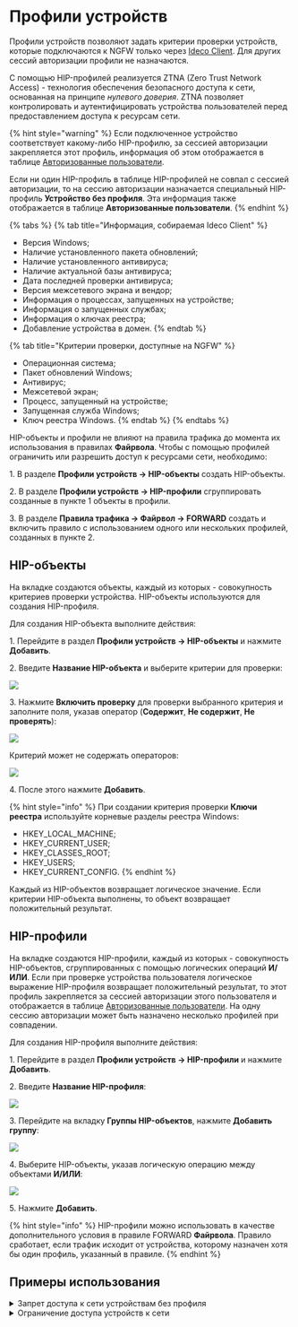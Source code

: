 # Профили устройств

Профили устройств позволяют задать критерии проверки устройств, которые подключаются к NGFW только через [Ideco Client](/settings/users/ideco-client/README.md). Для других сессий авторизации профили не назначаются.

С помощью HIP-профилей реализуется ZTNA (Zero Trust Network Access) - технология обеспечения безопасного доступа к сети, основанная на принципе *нулевого доверия*. ZTNA позволяет контролировать и аутентифицировать устройства пользователей перед предоставлением доступа к ресурсам сети. 

{% hint style="warning" %}
Если подключенное устройство соответствует какому-либо HIP-профилю, за сессией авторизации закрепляется этот профиль, информация об этом отображается в таблице [Авторизованные пользователи](/settings/monitor/authorized-users.md).  

Если ни один HIP-профиль в таблице HIP-профилей не совпал с сессией авторизации, то на сессию авторизации назначается специальный HIP-профиль **Устройство без профиля**. Эта информация также отображается в таблице **Авторизованные пользователи**.
{% endhint %}

{% tabs %}
{% tab title="Информация, собираемая Ideco Client" %}
* Версия Windows;
* Наличие установленного пакета обновлений;
* Наличие установленного антивируса;
* Наличие актуальной базы антивируса;
* Дата последней проверки антивируса;
* Версия межсетевого экрана и вендор;
* Информация о процессах, запущенных на устройстве;
* Информация о запущенных службах;
* Информация о ключах реестра;
* Добавление устройства в домен.
{% endtab %}

{% tab title="Критерии проверки, доступные на NGFW" %}
* Операционная система;
* Пакет обновлений Windows;
* Антивирус;
* Межсетевой экран;
* Процесс, запущенный на устройстве;
* Запущенная служба Windows;
* Ключ реестра Windows.
{% endtab %}
{% endtabs %}

HIP-объекты и профили не влияют на правила трафика до момента их использования в правилах **Файрвола**. Чтобы с помощью профилей ограничить или разрешить доступ к ресурсами сети, необходимо:

1\. В разделе **Профили устройств -> HIP-объекты** создать HIP-объекты.

2\. В разделе **Профили устройств -> HIP-профили** сгруппировать созданные в пункте 1 объекты в профили.

3\. В разделе **Правила трафика -> Файрвол -> FORWARD** создать и включить правило с использованием одного или нескольких профилей, созданных в пункте 2.

## HIP-объекты

На вкладке создаются объекты, каждый из которых - совокупность критериев проверки устройства. HIP-объекты используются для создания HIP-профиля.

Для создания HIP-объекта выполните действия:

1\. Перейдите в раздел **Профили устройств -> HIP-объекты** и нажмите **Добавить**.

2\. Введите **Название HIP-объекта** и выберите критерии для проверки:

![](/.gitbook/assets/device-profiles.png)

3\. Нажмите **Включить проверку** для проверки выбранного критерия и заполните поля, указав оператор (**Содержит**, **Не содержит**, **Не проверять**):

![](/.gitbook/assets/device-profiles1.png)

Критерий может не содержать операторов:

![](/.gitbook/assets/device-profiles2.png)

4\. После этого нажмите **Добавить**.

{% hint style="info" %}
При создании критерия проверки **Ключи реестра** используйте корневые разделы реестра Windows:

* HKEY_LOCAL_MACHINE;
* HKEY_CURRENT_USER;
* HKEY_CLASSES_ROOT;
* HKEY_USERS;
* HKEY_CURRENT_CONFIG.
{% endhint %}

Каждый из HIP-объектов возвращает логическое значение. Если критерии HIP-объекта выполнены, то объект возвращает положительный результат.

## HIP-профили

На вкладке создаются HIP-профили, каждый из которых - совокупность HIP-объектов, сгруппированных с помощью логических операций **И/ИЛИ**. Если при проверке устройства пользователя логическое выражение HIP-профиля возвращает положительный результат, то этот профиль закрепляется за сессией авторизации этого пользователя и отображается в таблице [Авторизованные пользователи](/settings/monitor/authorized-users.md). На одну сессию авторизации может быть назначено несколько профилей при совпадении.

Для создания HIP-профиля выполните действия:

1\. Перейдите в раздел **Профили устройств -> HIP-профили** и нажмите **Добавить**.

2\. Введите **Название HIP-профиля**:

![](/.gitbook/assets/device-profiles3.png)

3\. Перейдите на вкладку **Группы HIP-объектов**, нажмите **Добавить группу**:

![](/.gitbook/assets/device-profiles5.png)

4\. Выберите HIP-объекты, указав логическую операцию между объектами **И/ИЛИ**:

![](/.gitbook/assets/device-profiles4.png)

5\. Нажмите **Добавить**.

{% hint style="info" %}
HIP-профили можно использовать в качестве дополнительного условия в правиле FORWARD **Файрвола**. Правило сработает, если трафик исходит от устройства, которому назначен хотя бы один профиль, указанный в правиле.
{% endhint %}

## Примеры использования

<details>
<summary>Запрет доступа к сети устройствам без профиля</summary>

Устройствам, которые не прошли проверку на соответствие ни одному из созданных HIP-профилей, назначается специальный HIP-профиль **Устройство без профиля**. Доступ таких устройств к сети можно ограничить правилом **Файрвола**. Для этого:

1\. Перейдем в раздел **Правила трафика -> Файрвол -> FORWARD**.

2\. Создадим и включим правило вида:

![](/.gitbook/assets/firewall31.png)

**Важно!**
Если в таблице правил **Файрвола** выше запрещающего правило находится другое правило, которому соответствует трафик одного или нескольких устройств без профиля (например, правило для пользователя или группы пользователей без указания HIP-профиля), то к трафику будет применено правило, расположенное выше в таблице. Например:

![](/.gitbook/assets/firewall30.png)

</details>

<details>
<summary>Ограничение доступа устройств к сети</summary>

В качестве примера настроим **Файрвол** так, чтобы пользователи имели доступ к сети, только если их устройства соответствуют HIP-профилю `Profile1`. Для этого:

1\. Перейдите в раздел **Пользователи -> Профили устройств -> HIP-объекты** и создайте требуемые HIP-объекты:

![](/.gitbook/assets/device-profiles6.png)

2\. Перейдите на вкладку **HIP-профили** и создайте профиль с созданными ранее HIP-объектами:

![](/.gitbook/assets/device-profiles7.png)

3\. Перейдите в раздел **Правила трафика -> Файрвол -> FORWARD**, создайте и включите правило, разрешающее доступ к сети всем пользователям, чьи устройства соответствуют профилю `Profile1`:

![](/.gitbook/assets/firewall32.png)

4\. Ниже создайте и включите правило, запрещающее весь трафик:

![](/.gitbook/assets/firewall29.png)

В результате трафик всех пользователей, чьи устройства соответствуют HIP-профилю `Profile1`, подпадет под разрешающее правило. Остальной трафик подпадет под запрещающее правило.

</details>

